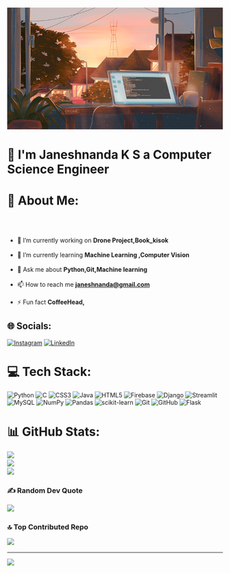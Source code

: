 <p align="center">
  <img src="happy.gif" alt="animated" />
</p>

# 👋 I'm Janeshnanda K S a Computer Science Engineer

# 💫 About Me:
<br><br>
- 🔭 I’m currently working on **Drone Project,Book_kisok**<br><br>
- 🌱 I’m currently learning **Machine Learning ,Computer Vision**<br><br>
- 💬 Ask me about **Python,Git,Machine learning**<br><br>
- 📫 How to reach me **janeshnanda@gmail.com**<br><br>
- ⚡ Fun fact **CoffeeHead,**


## 🌐 Socials:
[![Instagram](https://img.shields.io/badge/Instagram-%23E4405F.svg?logo=Instagram&logoColor=white)](https://instagram.com/janesh2005) [![LinkedIn](https://img.shields.io/badge/LinkedIn-%230077B5.svg?logo=linkedin&logoColor=white)](https://linkedin.com/in/janeshnandaks) 

# 💻 Tech Stack:
![Python](https://img.shields.io/badge/python-3670A0?style=for-the-badge&logo=python&logoColor=ffdd54) ![C](https://img.shields.io/badge/c-%2300599C.svg?style=for-the-badge&logo=c&logoColor=white) ![CSS3](https://img.shields.io/badge/css3-%231572B6.svg?style=for-the-badge&logo=css3&logoColor=white) ![Java](https://img.shields.io/badge/java-%23ED8B00.svg?style=for-the-badge&logo=openjdk&logoColor=white) ![HTML5](https://img.shields.io/badge/html5-%23E34F26.svg?style=for-the-badge&logo=html5&logoColor=white) ![Firebase](https://img.shields.io/badge/firebase-%23039BE5.svg?style=for-the-badge&logo=firebase) ![Django](https://img.shields.io/badge/django-%23092E20.svg?style=for-the-badge&logo=django&logoColor=white) ![Streamlit](https://img.shields.io/badge/Streamlit-%23FE4B4B.svg?style=for-the-badge&logo=streamlit&logoColor=white) ![MySQL](https://img.shields.io/badge/mysql-4479A1.svg?style=for-the-badge&logo=mysql&logoColor=white) ![NumPy](https://img.shields.io/badge/numpy-%23013243.svg?style=for-the-badge&logo=numpy&logoColor=white) ![Pandas](https://img.shields.io/badge/pandas-%23150458.svg?style=for-the-badge&logo=pandas&logoColor=white) ![scikit-learn](https://img.shields.io/badge/scikit--learn-%23F7931E.svg?style=for-the-badge&logo=scikit-learn&logoColor=white) ![Git](https://img.shields.io/badge/git-%23F05033.svg?style=for-the-badge&logo=git&logoColor=white) ![GitHub](https://img.shields.io/badge/github-%23121011.svg?style=for-the-badge&logo=github&logoColor=white) ![Flask](https://img.shields.io/badge/flask-%23000.svg?style=for-the-badge&logo=flask&logoColor=white)
# 📊 GitHub Stats:
![](https://github-readme-stats.vercel.app/api?username=janeshnanda2005&theme=dark&hide_border=true&include_all_commits=true&count_private=true)<br/>
![](https://github-readme-streak-stats.herokuapp.com/?user=janeshnanda2005&theme=dark&hide_border=true)<br/>
![](https://github-readme-stats.vercel.app/api/top-langs/?username=janeshnanda2005&theme=dark&hide_border=true&include_all_commits=true&count_private=true&layout=compact)

### ✍️ Random Dev Quote
![](https://quotes-github-readme.vercel.app/api?type=horizontal&theme=radical)

### 🔝 Top Contributed Repo
![](https://github-contributor-stats.vercel.app/api?username=janeshnanda2005&limit=5&theme=tokyonight&combine_all_yearly_contributions=true)

---
[![](https://visitcount.itsvg.in/api?id=janeshnanda2005&icon=0&color=0)](https://visitcount.itsvg.in)

<!-- Proudly created with GPRM ( https://gprm.itsvg.in ) -->
